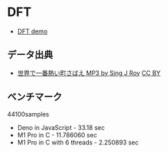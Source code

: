# DFT

- [DFT demo](https://code4fukui.github.io/DFT/)

## データ出典

- [世界で一番熱い町さばえ MP3 by Sing J Roy](https://www.city.sabae.fukui.jp/about_city/opendata/data_list/sekai-de-ichiban.html) [CC BY](https://creativecommons.org/licenses/by/4.0/deed.ja)

## ベンチマーク

44100samples

- Deno in JavaScript - 33.18 sec
- M1 Pro in C - 11.786060 sec
- M1 Pro in C with 6 threads - 2.250893 sec
